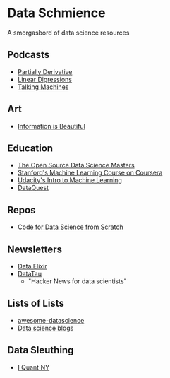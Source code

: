 # Data Schmience
A smorgasbord of data science resources

## Podcasts
- [Partially Derivative](http://www.partiallyderivative.com/)
- [Linear Digressions](https://www.udacity.com/podcasts/linear-digressions)
- [Talking Machines](http://www.thetalkingmachines.com/)

## Art
- [Information is Beautiful](http://www.informationisbeautiful.net/)

## Education
- [The Open Source Data Science Masters](http://datasciencemasters.org/)
- [Stanford's Machine Learning Course on Coursera](https://www.coursera.org/learn/machine-learning/home/info)
- [Udacity's Intro to Machine Learning](https://www.udacity.com/course/intro-to-machine-learning--ud120)
- [DataQuest](https://www.dataquest.io/)

## Repos
- [Code for Data Science from Scratch](https://github.com/joelgrus/data-science-from-scratch)

## Newsletters
- [Data Elixir](http://dataelixir.com/)
- [DataTau](http://www.datatau.com/)
  - "Hacker News for data scientists"

## Lists of Lists
- [awesome-datascience](https://github.com/okulbilisim/awesome-datascience)
- [Data science blogs](https://github.com/rushter/data-science-blogs)

## Data Sleuthing
- [I Quant NY](http://iquantny.tumblr.com/)
